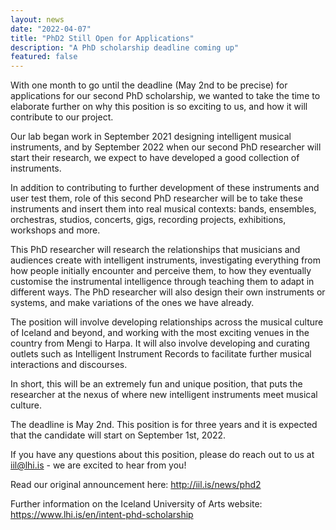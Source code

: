 ```yaml
---
layout: news
date: "2022-04-07"
title: "PhD2 Still Open for Applications"
description: "A PhD scholarship deadline coming up"
featured: false
---
```


<script> import CaptionedImage from "../../components/Images/CaptionedImage.svelte" </script>

With one month to go until the deadline (May 2nd to be precise) for applications for our second PhD scholarship, we wanted to take the time to elaborate further on why this position is so exciting to us, and how it will contribute to our project.

Our lab began work in September 2021 designing intelligent musical instruments, and by September 2022 when our second PhD researcher will start their research, we expect to have developed a good collection of instruments.

In addition to contributing to further development of these instruments and user test them, role of this second PhD researcher will be to take these instruments and insert them into real musical contexts: bands, ensembles, orchestras, studios, concerts, gigs, recording projects, exhibitions, workshops and more.

This PhD researcher will research the relationships that musicians and audiences create with intelligent instruments, investigating everything from how people initially encounter and perceive them, to how they eventually customise the instrumental intelligence through teaching them to adapt in different ways. The PhD researcher will also design their own instruments or systems, and make variations of the ones we have already.

The position will involve developing relationships across the musical culture of Iceland and beyond, and working with the most exciting venues in the country from Mengi to Harpa. It will also involve developing and curating outlets such as Intelligent Instrument Records to facilitate further musical interactions and discourses.

In short, this will be an extremely fun and unique position, that puts the researcher at the nexus of where new intelligent instruments meet musical culture.

<CaptionedImage
  src="news/sigga-4884.jpg"
  alt="A young woman with a fiddle stick sitting in front of four proto-langspil trichord instruments, some are connected with electrical wires. Behind her is a yellow shelving system with musical instruments and electronic parts."
  caption="Our research intern Sigga exploring the proto-langspil at the Intelligent Instruments Lab."/>

The deadline is May 2nd. This position is for three years and it is expected that the candidate will start on September 1st, 2022.

If you have any questions about this position, please do reach out to us at iil@lhi.is - we are excited to hear from you!

Read our original announcement here: http://iil.is/news/phd2

Further information on the Iceland University of Arts website: https://www.lhi.is/en/intent-phd-scholarship
